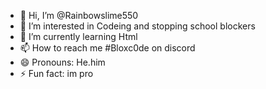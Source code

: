 - 👋 Hi, I’m @Rainbowslime550
- 👀 I’m interested in Codeing and stopping school blockers
- 🌱 I’m currently learning Html
- 📫 How to reach me #Bloxc0de on discord
- 😄 Pronouns: He.him
- ⚡ Fun fact: im pro

